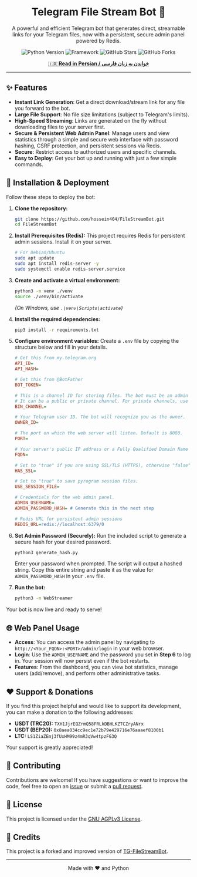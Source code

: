 <div align="center">

#  Telegram File Stream Bot 🚀

<p>
  A powerful and efficient Telegram bot that generates direct, streamable links for your Telegram files, now with a persistent, secure admin panel powered by Redis.
</p>

<p>
  <img src="https://img.shields.io/badge/Python-3.9%2B-blue?style=for-the-badge&logo=python" alt="Python Version">
  <img src="https://img.shields.io/badge/Framework-Pyrogram%20%7C%20AIOHTTP-orange?style=for-the-badge" alt="Framework">
  <img src="https://img.shields.io/github/stars/iamast3r/TG-File2Link?style=for-the-badge&logo=github&label=Stars" alt="GitHub Stars">
  <img src="https://img.shields.io/github/forks/iamast3r/TG-File2Link?style=for-the-badge&logo=github&label=Forks" alt="GitHub Forks">
</p>

[🇮🇷 **Read in Persian / خواندن به زبان فارسی**](./READMEfa.md)

</div>

---

## ✨ Features

-   **Instant Link Generation**: Get a direct download/stream link for any file you forward to the bot.
-   **Large File Support**: No file size limitations (subject to Telegram's limits).
-   **High-Speed Streaming**: Links are generated on the fly without downloading files to your server first.
-   **Secure & Persistent Web Admin Panel**: Manage users and view statistics through a simple and secure web interface with password hashing, CSRF protection, and persistent sessions via Redis.
-   **Secure**: Restrict access to authorized users and specific channels.
-   **Easy to Deploy**: Get your bot up and running with just a few simple commands.

## 🔧 Installation & Deployment

Follow these steps to deploy the bot:

1.  **Clone the repository:**
    ```bash
    git clone https://github.com/hossein404/FileStreamBot.git
    cd FileStreamBot
    ```

2.  **Install Prerequisites (Redis):**
    This project requires Redis for persistent admin sessions. Install it on your server.
    ```bash
    # For Debian/Ubuntu
    sudo apt update
    sudo apt install redis-server -y
    sudo systemctl enable redis-server.service
    ```

3.  **Create and activate a virtual environment:**
    ```bash
    python3 -m venv ./venv
    source ./venv/bin/activate
    ```
    *(On Windows, use `.\venv\Scripts\activate`)*

4.  **Install the required dependencies:**
    ```bash
    pip3 install -r requirements.txt
    ```

5.  **Configure environment variables:**
    Create a `.env` file by copying the structure below and fill in your details.

    ```ini
    # Get this from my.telegram.org
    API_ID=
    API_HASH=

    # Get this from @BotFather
    BOT_TOKEN=

    # This is a channel ID for storing files. The bot must be an admin in this channel.
    # It can be a public or private channel. For private channels, use its negative ID (e.g., -100123456789).
    BIN_CHANNEL=

    # Your Telegram user ID. The bot will recognize you as the owner.
    OWNER_ID=

    # The port on which the web server will listen. Default is 8080.
    PORT=

    # Your server's public IP address or a Fully Qualified Domain Name (FQDN).
    FQDN=

    # Set to "true" if you are using SSL/TLS (HTTPS), otherwise "false".
    HAS_SSL=

    # Set to "true" to save pyrogram session files.
    USE_SESSION_FILE=

    # Credentials for the web admin panel.
    ADMIN_USERNAME=
    ADMIN_PASSWORD_HASH= # Generate this in the next step

    # Redis URL for persistent admin sessions
    REDIS_URL=redis://localhost:6379/0
    ```

6.  **Set Admin Password (Securely):**
    Run the included script to generate a secure hash for your desired password.
    ```bash
    python3 generate_hash.py
    ```
    Enter your password when prompted. The script will output a hashed string. Copy this entire string and paste it as the value for `ADMIN_PASSWORD_HASH` in your `.env` file.

7.  **Run the bot:**
    ```bash
    python3 -m WebStreamer
    ```

Your bot is now live and ready to serve!

## 🌐 Web Panel Usage

-   **Access**: You can access the admin panel by navigating to `http://<Your_FQDN>:<PORT>/admin/login` in your web browser.
-   **Login**: Use the `ADMIN_USERNAME` and the password you set in **Step 6** to log in. Your session will now persist even if the bot restarts.
-   **Features**: From the dashboard, you can view bot statistics, manage users (add/remove), and perform other administrative tasks.

## ❤️ Support & Donations

If you find this project helpful and would like to support its development, you can make a donation to the following addresses:

-   **USDT (TRC20):** `TXH1JjrEQZrmQ58FRLkDBHLKZTCZryANrx`
-   **USDT (BEP20):** `0x8aea034cc9ec1e72b79e429716e76aaaef8100b1`
-   **LTC:** `LS1ZiaZEmj3fUxHM99z4mR3qVw4tpzFG3Q`

Your support is greatly appreciated!

## 🤝 Contributing

Contributions are welcome! If you have suggestions or want to improve the code, feel free to open an [issue](https://github.com/iamast3r/TG-File2Link/issues) or submit a [pull request](https://github.com/iamast3r/TG-File2Link/pulls).

## 📝 License

This project is licensed under the [GNU AGPLv3 License](LICENSE).

## 🌟 Credits

This project is a forked and improved version of [TG-FileStreamBot](https://github.com/EverythingSuckz/TG-FileStreamBot).

---
<div align="center">
  <p>Made with ❤️ and Python</p>
</div>
